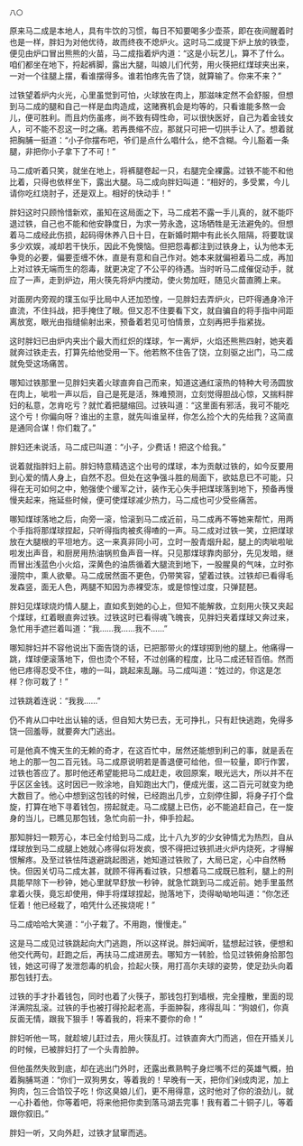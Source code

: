     八〇 

   原来马二成是本地人，具有牛饮的习惯，每日不知要喝多少壶茶，即在夜间醒着时也是一样，胖妇为对他优待，故而终夜不熄炉火。这时马二成提下炉上放的铁壶，便见由炉口冒出熊熊的火苗，马二成指着炉内道：“这是小玩艺儿，算不了什么。咱们都坐在地下，捋起裤脚，露出大腿，叫娘儿们代劳，用火筷把红煤球夹出来，一对一个往腿上摆，看谁摆得多。谁若怕疼先告了饶，就算输了。你来不来？”

   过铁望着炉内火光，心里虽觉到可怕，火球放在肉上，那滋味定然不会舒服，但想到马二成的腿和自己一样是血肉造成，这赌赛机会是均等的，只看谁能多熬一会儿，便可胜利。而且灼伤虽疼，尚不致有碍性命，可以很快医好，自己为着金钱女人，可不能不忍这一时之痛。若再畏缩不应，那就只可把一切拱手让人了。想着就把胸脯一挺道：“小子你摆布吧，爷们是点什么唱什么，绝不含糊。今儿豁着一条腿，非把你小子拿下了不可！”

   马二成听着只笑，就坐在地上，将裤腿卷起一只，右腿完全裸露。过铁不能不和他比着，只得也依样坐下，露出大腿。马二成向胖妇叫道：“相好的，多受累，今儿请你吃红烧肘子，还是双上。相好的快动手！”

   胖妇这时只顾怜惜新欢，虽知在这局面之下，马二成若不露一手儿真的，就不能吓退过铁，自己也不能和他安静度日，为求一劳永逸，这场牺牲是无法避免的。但想着马二成经此伤损，起码得休养八日十日，在新婚时期中有此长久阻隔，将要耽误多少欢娱，减却若干快乐，因此不免懊恼。但把怨毒都注到过铁身上，认为他本无争竞的必要，偏要歪缠不休，直是有意和自己作对。她本来就偏袒着马二成，再加上对过铁无端而生的怨毒，就更决定了不公平的待遇。当时听马二成催促动手，就应了一声，走到炉边，用火筷先将炉内搅动，使火势加旺，随见火苗直腾上来。

   对面房内旁观的璞玉似乎比局中人还加恐惶，一见胖妇去弄炉火，已吓得通身冷汗直流，不住抖战，把手掩住了眼。但又忍不住要看下文，就自骗自的将手指中间距离放宽，眼光由指缝偷射出来，预备着若见可怕情景，立刻再把手指紧拢。

   这时胖妇已由炉内夹出个最大而红炽的煤球，乍一离炉，火焰还熊熊四射，她夹着就奔过铁走去，打算先给他受用一下。他若熬不住告了饶，立刻驱之出门，马二成就免受这场痛苦。

   哪知过铁那里一见胖妇夹着火球直奔自己而来，知道这通红滚热的特种大号汤圆放在肉上，呲啦一声以后，自己是死是活，殊难预测，立刻觉得胆战心惊，又揣料胖妇的私意，怎肯吃亏？就忙着把腿缩回。过铁叫道：“这里面有邪活，我可不能吃这个亏！你偏向呀？谁出的主意，就先叫谁呈样，你怎么捡个大的先给我？这简直是通同合谋！你们栽了。”

   胖妇还未说活，马二成已叫道：“小子，少费话！把这个给我。”

   说着就指胖妇上前。胖妇特意精选这个出号的煤球，本为贡献过铁的，如今反要用到心爱的情人身上，自然不忍。但处在这争强斗胜的局面下，欲姑息已不可能，只得在无可如何之中，勉强使个缓军之计，装作无心失手把煤球落到地下，预备再慢慢夹起来，拖延些时候，便可使煤球减少热力，马二成也可少受些痛苦。

   哪知煤球落地之后，向旁一滚，恰滚到马二成近前，马二成再不等她来帮忙，用两个手指将那煤球捏起，只听得指肉被炙得喳的一声。马二成对过铁一笑，立把煤球放在大腿根的平坦地方。这一来真非同小可，立时一股青烟升起，腿上的肉呲啦呲啦发出声音，和厨房用热油锅煎鱼声音一样。只见那煤球靠肉部分，先见发暗，继而冒出浅蓝色小火焰，深黄色的油质循着大腿流到地下，一股腥臭的气味，立时弥漫院中，熏人欲晕。马二成居然面不更色，仍带笑容，望着过铁。过铁却已看得毛发森竖，面无人色，两腿不知因为赤裸受冻，或是惊惶过度，只弹琵琶。

   胖妇见煤球烧灼情人腿上，直如炙到她的心上，但知不能解救，立刻用火筷又夹起个煤球，红着眼直奔过铁。过铁这时已看得魂飞魄丧，见胖妇夹着煤球又奔过来，急忙用手遮拦着叫道：“我……我……我不……”

   哪知胖妇并不容他说出下面告饶的话，已把那带火的煤球掷到他的腿上。他痛得一跳，煤球便滚落地下，但也烫个不轻，不过创痛的程度，比马二成还轻百倍。然而他已疼得忍受不住，嗷的一叫，跳起来乱蹦。马二成叫道：“姓过的，你这是怎样？你可栽了！”

   过铁跳着连说：“我我……”

   仍不肯从口中吐出认输的话，但自知大势已去，无可挣扎，只有赶快逃跑，免得多饶一回羞辱，就要奔大门逃出。

   可是他真不愧天生的无赖的奇才，在这百忙中，居然还能想到利己的事，就是丢在地上的那一包二百元钱。马二成原说明若是善退便可给他，但一较量，即行作罢，过铁也答应了。那时他还希望能把马二成赶走，收回原案，眼光远大，所以并不在乎区区金钱。这时因已一败涂地，自知跑出大门，便成光蛋，这二百元可就变为绝大数目了。他心中想到这包钱的时候，已经跑出几步，立刻停住脚，将身子打个盘旋，打算在地下寻着钱包，捞起就走。马二成腿上已伤，必不能追赶自己，在一旋身的当儿，已瞧见那包钱，急忙向前一扑，伸手捡起。

   那知胖妇一颗芳心，本已全付给到马二成，比十八九岁的少女钟情尤为热烈，自从煤球放到马二成腿上她就心疼得似将发疯，恨不得把过铁抓进火炉内烧死，才得解恨解疼。及至过铁怯阵退避跳起图逃，她知道过铁败了，大局已定，心中自然畅快。但因关切马二成太甚，就顾不得再看过铁，只想着马二成既已胜利，腿上的刑具能早除下一秒钟，她心里就早舒放一秒钟，就急忙跳到马二成近前。她手里虽然拿着火筷，竟忘却使用，伸手将煤球捏起，抛落地下，烫得呦呦地叫道：“你怎还怔着！他已经栽了，咱凭什么还挨烧呢！”

   马二成哈哈大笑道：“小子栽了。不用跑，慢慢走。”

   这是马二成见过铁跳起向大门逃跑，所以这样说。胖妇闻听，猛想起过铁，便想和他交代两句，赶跑之后，再扶马二成进房去。哪知方一转脸，恰见过铁俯身拾那包钱，她这可得了发泄怨毒的机会，捡起火筷，用打高尔夫球的姿势，使足劲头向着那包钱打去。

   过铁的手才扑着钱包，同时也着了火筷子，那钱包打到墙根，完全撞散，里面的现洋满院乱滚。过铁的手也被打得抡起老高，手面肿裂，疼得乱叫：“狗娘们，你真反面无情，跟我下狠手！等着我的，将来不要你的命！”

   胖妇听他一骂，就趁坡儿赶过去，用火筷乱打。过铁直奔大门而逃，但在开插关儿的时候，已被胖妇打了一个头青脸肿。

   但他虽然失败到底，却在逃出门外时，还露出煮熟鸭子身烂嘴不烂的英雄气概，拍着胸脯骂道：“你们一双狗男女，等着我的！早晚有一天，把你们剁成肉泥，加上狗肉，包三合馅饺子吃！你这臭娘儿们，更不用得意，这时他对了你的浪劲儿，就一心扑着他，你等着吧，将来他把你卖到落马湖去完事！我有着二十铜子儿，等着跟你叙旧。”

   胖妇一听，又向外赶，过铁才鼠窜而逃。

